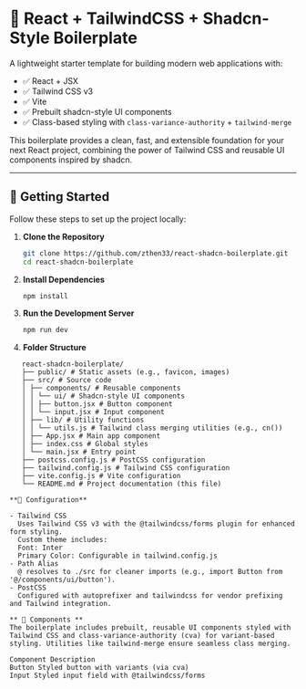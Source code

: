 # 🧩 React + TailwindCSS + Shadcn-Style Boilerplate

A lightweight starter template for building modern web applications with:

- ✅ React + JSX
- ✅ Tailwind CSS v3
- ✅ Vite
- ✅ Prebuilt shadcn-style UI components
- ✅ Class-based styling with `class-variance-authority` + `tailwind-merge`

This boilerplate provides a clean, fast, and extensible foundation for your next React project, combining the power of Tailwind CSS and reusable UI components inspired by shadcn.

---

## 🚀 Getting Started

Follow these steps to set up the project locally:

1. **Clone the Repository**
   ```bash
   git clone https://github.com/zthen33/react-shadcn-boilerplate.git
   cd react-shadcn-boilerplate
   ```
2. **Install Dependencies**
   ```bash
   npm install
   ```
3. **Run the Development Server**

   ```bash
   npm run dev
   ```

4. **Folder Structure**

```
   react-shadcn-boilerplate/
   ├── public/ # Static assets (e.g., favicon, images)
   ├── src/ # Source code
   │ ├── components/ # Reusable components
   │ │ └── ui/ # Shadcn-style UI components
   │ │ ├── button.jsx # Button component
   │ │ └── input.jsx # Input component
   │ ├── lib/ # Utility functions
   │ │ └── utils.js # Tailwind class merging utilities (e.g., cn())
   │ ├── App.jsx # Main app component
   │ ├── index.css # Global styles
   │ └── main.jsx # Entry point
   ├── postcss.config.js # PostCSS configuration
   ├── tailwind.config.js # Tailwind CSS configuration
   ├── vite.config.js # Vite configuration
   └── README.md # Project documentation (this file)

**🔧 Configuration**

- Tailwind CSS
  Uses Tailwind CSS v3 with the @tailwindcss/forms plugin for enhanced form styling.
  Custom theme includes:
  Font: Inter
  Primary Color: Configurable in tailwind.config.js
- Path Alias
  @ resolves to ./src for cleaner imports (e.g., import Button from '@/components/ui/button').
- PostCSS
  Configured with autoprefixer and tailwindcss for vendor prefixing and Tailwind integration.

** 🧩 Components **
The boilerplate includes prebuilt, reusable UI components styled with Tailwind CSS and class-variance-authority (cva) for variant-based styling. Utilities like tailwind-merge ensure seamless class merging.

Component Description
Button Styled button with variants (via cva)
Input Styled input field with @tailwindcss/forms

```

```

```

```

```
